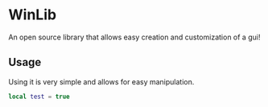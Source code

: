 # WinLib

An open source library that allows easy creation and customization of a gui!

## Usage
Using it is very simple and allows for easy manipulation.

```lua
local test = true
```
